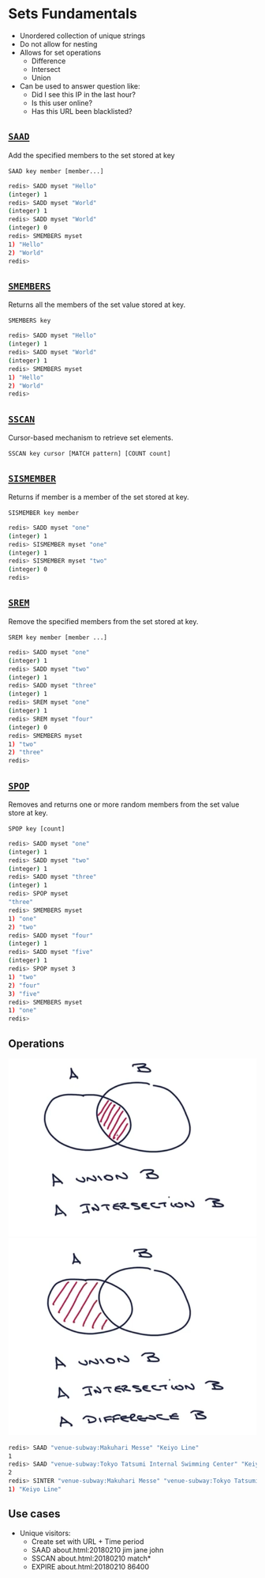 # Sets Fundamentals

- Unordered collection of unique strings
- Do not allow for nesting
- Allows for set operations
  - Difference 
  - Intersect 
  - Union
- Can be used to answer question like:
  - Did I see this IP in the last hour?
  - Is this user online?
  - Has this URL been blacklisted?

## [`SAAD`](https://redis.io/commands/sadd/)

Add the specified members to the set stored at key

`SAAD key member [member...]`

```bash
redis> SADD myset "Hello"
(integer) 1
redis> SADD myset "World"
(integer) 1
redis> SADD myset "World"
(integer) 0
redis> SMEMBERS myset
1) "Hello"
2) "World"
redis> 
```

## [`SMEMBERS`](https://redis.io/commands/smembers/)

Returns all the members of the set value stored at key.

`SMEMBERS key`

```bash
redis> SADD myset "Hello"
(integer) 1
redis> SADD myset "World"
(integer) 1
redis> SMEMBERS myset
1) "Hello"
2) "World"
redis> 
```

## [`SSCAN`](https://redis.io/commands/sscan/)

Cursor-based mechanism to retrieve set elements.

`SSCAN key cursor [MATCH pattern] [COUNT count]`

## [`SISMEMBER`](https://redis.io/commands/sismember/)

Returns if member is a member of the set stored at key.

`SISMEMBER key member`

```bash
redis> SADD myset "one"
(integer) 1
redis> SISMEMBER myset "one"
(integer) 1
redis> SISMEMBER myset "two"
(integer) 0
redis>
```

## [`SREM`](https://redis.io/commands/srem/)

Remove the specified members from the set stored at key.

`SREM key member [member ...]`

```bash
redis> SADD myset "one"
(integer) 1
redis> SADD myset "two"
(integer) 1
redis> SADD myset "three"
(integer) 1
redis> SREM myset "one"
(integer) 1
redis> SREM myset "four"
(integer) 0
redis> SMEMBERS myset
1) "two"
2) "three"
redis> 
```

## [`SPOP`](https://redis.io/commands/spop/)

Removes and returns one or more random members from the set value store at key.

`SPOP key [count]`

```bash
redis> SADD myset "one"
(integer) 1
redis> SADD myset "two"
(integer) 1
redis> SADD myset "three"
(integer) 1
redis> SPOP myset
"three"
redis> SMEMBERS myset
1) "one"
2) "two"
redis> SADD myset "four"
(integer) 1
redis> SADD myset "five"
(integer) 1
redis> SPOP myset 3
1) "two"
2) "four"
3) "five"
redis> SMEMBERS myset
1) "one"
redis>
```

## Operations 

<p align="center">
  <img src="../../.github/images/sets-operations-1.png" style="display: inline;">
  <img src="../../.github/images/sets-operations-2.png" style="display: inline;">
</p>

````bash
redis> SAAD "venue-subway:Makuhari Messe" "Keiyo Line"
1
redis> SAAD "venue-subway:Tokyo Tatsumi Internal Swimming Center" "Keiyo Line" "Rinkai Line" 
2
redis> SINTER "venue-subway:Makuhari Messe" "venue-subway:Tokyo Tatsumi Internal Swimming Center"
1) "Keiyo Line"
````

## Use cases

- Unique visitors:
  - Create set with URL + Time period 
  - SAAD about.html:20180210 jim jane john
  - SSCAN about.html:20180210 match*
  - EXPIRE about.html:20180210 86400
